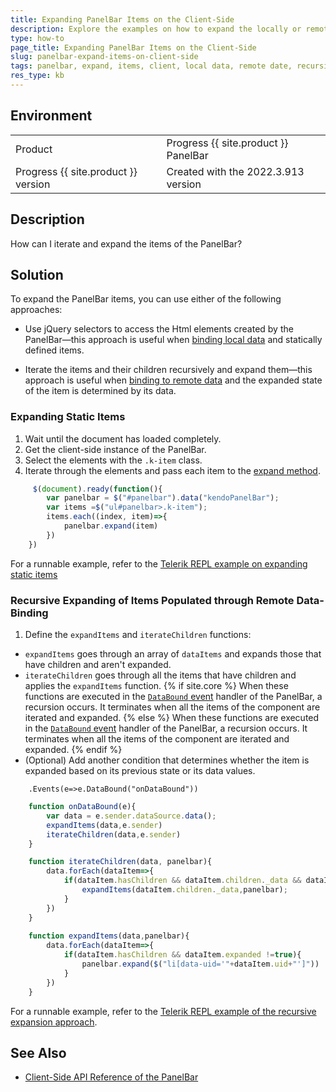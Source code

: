 ```yaml
---
title: Expanding PanelBar Items on the Client-Side
description: Explore the examples on how to expand the locally or remotely loaded Items of a PanelBar for {{ site.product }}.
type: how-to
page_title: Expanding PanelBar Items on the Client-Side
slug: panelbar-expand-items-on-client-side
tags: panelbar, expand, items, client, local data, remote date, recursively
res_type: kb
---
```


## Environment
<table>
 <tr>
  <td>Product</td>
  <td>Progress {{ site.product }} PanelBar</td>
 </tr>
 <tr>
  <td>Progress {{ site.product }} version</td>
  <td>Created with the 2022.3.913 version</td>
 </tr>
</table>


## Description

How can I iterate and expand the items of the PanelBar?

## Solution

To expand the PanelBar items, you can use either of the following approaches:

* Use jQuery selectors to access the Html elements created by the PanelBar&mdash;this approach is useful when [binding local data](https://demos.telerik.com/aspnet-core/panelbar/local-data-binding) and statically defined items.

* Iterate the items and their children recursively and expand them&mdash;this approach is useful when [binding to remote data](https://demos.telerik.com/aspnet-core/panelbar/remote-data-binding) and the expanded state of the item is determined by its data.

### Expanding Static Items

1. Wait until the document has loaded completely.
1. Get the client-side instance of the PanelBar.
1. Select the elements with the `.k-item` class.
1. Iterate through the elements and pass each item to the [expand method](https://docs.telerik.com/kendo-ui/api/javascript/ui/panelbar/methods/expand).

```JavaScript
     $(document).ready(function(){
        var panelbar = $("#panelbar").data("kendoPanelBar");
        var items =$("ul#panelbar>.k-item");
        items.each((index, item)=>{
            panelbar.expand(item)
        })
    })
```
For a runnable example, refer to the [Telerik REPL example on expanding static items](https://netcorerepl.telerik.com/wmkNnaFE54AeFwDf36)

### Recursive Expanding of Items Populated through Remote Data-Binding 

1. Define the `expandItems` and `iterateChildren` functions:
* `expandItems` goes through an array of `dataItems` and expands those that have children and aren't expanded.
* `iterateChildren` goes through all the items that have children and applies the `expandItems` function.
{% if site.core %}
  When these functions are executed in the [`DataBound` event](https://docs.telerik.com/aspnet-core/api/Kendo.Mvc.UI.Fluent/PanelBarEventBuilder#databoundsystemstring) handler of the PanelBar, a recursion occurs. It terminates when all the items of the component are iterated and expanded.
{% else %}
  When these functions are executed in the [`DataBound` event](https://docs.telerik.com/aspnet-mvc/api/Kendo.Mvc.UI.Fluent/PanelBarEventBuilder#databoundsystemstring) handler of the PanelBar, a recursion occurs. It terminates when all the items of the component are iterated and expanded.
{% endif %}
* (Optional) Add another condition that determines whether the item is expanded based on its previous state or its data values.

```HtmlHelper
    .Events(e=>e.DataBound("onDataBound"))
```
```JavaScript
    function onDataBound(e){
        var data = e.sender.dataSource.data();
        expandItems(data,e.sender)
        iterateChildren(data,e.sender)
    }

    function iterateChildren(data, panelbar){
        data.forEach(dataItem=>{
            if(dataItem.hasChildren && dataItem.children._data && dataItem.children._data.length>0){
                expandItems(dataItem.children._data,panelbar);
            }
        })
    }
    
    function expandItems(data,panelbar){
        data.forEach(dataItem=>{
            if(dataItem.hasChildren && dataItem.expanded !=true){
                panelbar.expand($("li[data-uid='"+dataItem.uid+"']"))
            }
        })
    }
```

For a runnable example, refer to the [Telerik REPL example of the recursive expansion approach](https://netcorerepl.telerik.com/mQaXmMFO50mvlnre08).

## See Also

* [Client-Side API Reference of the PanelBar](https://docs.telerik.com/kendo-ui/api/javascript/ui/panelbar)

